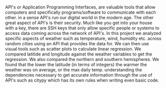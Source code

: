   API's or Application Programming Interfaces, are valuable tools that allow computers and specifically programs/software to communicate with each other. 
in a sense API's run our digital world in the modern age. The other great aspect of API's is their security. Much like you get into your house with a key, there are SSH keys that only allow specific people or systems to access data coming across the network of API's. 
  In this project we analyzed specific aspects of weather such as temperature, wind, humidity etc. across random cities using an API that provides the data for. We can then use visual tools such as scatter plots to calculate linear regression. We compared latitide and longitude against the weather variables to get the regression. We also compared the northern and southern hemispheres. We found that the lower the latitude (in terms of integers) the warmer the weather was on average, or the max daily temp. 
  understanding the dependencies necessary to get accurate information through the use of API's such as citypy which has its own rules when writing even basic code. 
